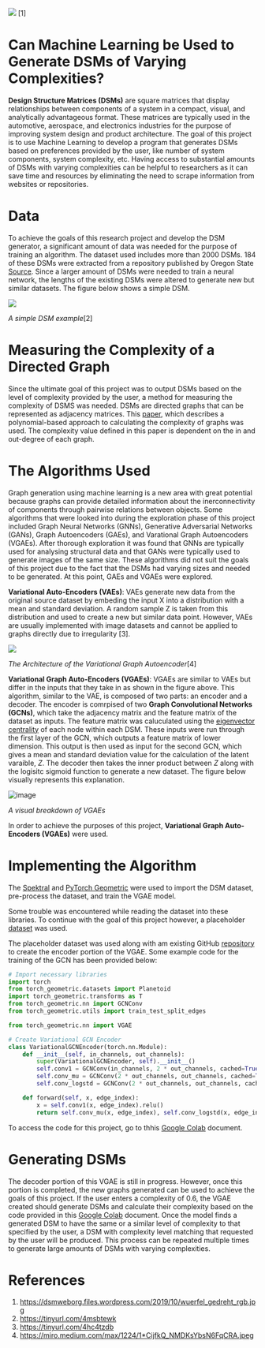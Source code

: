 ![](https://dsmweborg.files.wordpress.com/2019/10/wuerfel_gedreht_rgb.jpg)
[1]

# Can Machine Learning be Used to Generate DSMs of Varying Complexities?
__Design Structure Matrices (DSMs)__ are square matrices that display relationships between components of a system in a compact, visual, and analytically advantageous format. These matrices are typically used in the automotive, aerospace, and electronics industries for the purpose of improving system design and product architecture. The goal of this project is to use Machine Learning to develop a program that generates DSMs based on preferences provided by the user, like number of system components, system complexity, etc. Having access to substantial amounts of DSMs with varying complexities can be helpful to researchers as it can save time and resources by eliminating the need to scrape information from websites or repositories.

# Data
To achieve the goals of this research project and develop the DSM generator, a significant amount of data was needed for the purpose of training an algorithm. The dataset used includes more than 2000 DSMs. 184 of these DSMs were extracted from a repository published by Oregon State [Source](http://ftest.mime.oregonstate.edu/repo/browse/). Since a larger amount of DSMs were needed to train a neural network, the lengths of the existing DSMs were altered to generate new but similar datasets. The figure below shows a simple DSM.

![](https://upload.wikimedia.org/wikipedia/commons/3/36/A_sample_Design_Structure_Matrix_%28DSM%29.png)

_A simple DSM example_[2]

# Measuring the Complexity of a Directed Graph
Since the ultimate goal of this project was to output DSMs based on the level of complexity provided by the user, a method for measuring the complexity of DSMS was needed. DSMs are directed graphs that can be represented as adjacency matrices. This [paper](https://par.nsf.gov/servlets/purl/10165220), which describes a polynomial-based approach to calculating the complexity of graphs was used. The complexity value defined in this paper is dependent on the in and out-degree of each graph.

# The Algorithms Used
Graph generation using machine learning is a new area with great potential because graphs can provide detailed information about the inerconnectivity of components through pairwise relations between objects. Some algorithms that were looked into during the exploration phase of this project included Graph Neural Networks (GNNs), Generative Adversarial Networks (GANs), Graph Autoencoders (GAEs), and Varational Graph Autoencoders (VGAEs). After thorough exploration it was found that GNNs are typically used for analysing structural data and that GANs were typically used to generate images of the same size. These algorithms did not suit the goals of this project due to the fact that the DSMs had varying sizes and needed to be generated. At this point, GAEs and VGAEs were explored.

__Variational Auto-Encoders (VAEs)__: VAEs generate new data from the original source dataset by embeding the input X into a distribution with a mean and standard deviation. A random sample Z is taken from this distribution and used to create a new but similar data point. However, VAEs are usually implemented with image datasets and cannot be applied to graphs directly due to irregularity [3].

![](https://miro.medium.com/max/1224/1*CijfkQ_NMDKsYbsN6FqCRA.jpeg)

_The Architecture of the Variational Graph Autoencoder_[4]

__Variational Graph Auto-Encoders (VGAEs)__: VGAEs are similar to VAEs but differ in the inputs that they take in as shown in the figure above. This algorithm, similar to the VAE, is composed of two parts: an encoder and a decoder. The encoder is comrpised of two __Graph Convolutional Networks (GCNs)__, which take the adjacency matrix and the feature matrix of the dataset as inputs. The feature matrix was caluculated using the [eigenvector centrality](https://www.geeksforgeeks.org/eigenvector-centrality-centrality-measure/) of each node within each DSM. These inputs were run through the first layer of the GCN, which outputs a feature matrix of lower dimension. This output is then used as input for the second GCN, which gives a mean and standard deviation value for the calculation of the latent varaible, _Z_. The decoder then takes the inner product between _Z_ along with the logisitc sigmoid function to generate a new dataset. The figure below visually represents this explanation.

![image](https://user-images.githubusercontent.com/74516659/116267955-db15f580-a74a-11eb-9f8f-f4be78e1778d.png)

_A visual breakdown of VGAEs_

In order to achieve the purposes of this project, __Variational Graph Auto-Encoders (VGAEs)__ were used.

# Implementing the Algorithm
The [Spektral](https://graphneural.network/) and [PyTorch Geometric](https://pytorch-geometric.readthedocs.io/en/latest/notes/installation.html) were used to import the DSM dataset, pre-process the dataset, and train the VGAE model.

Some trouble was encountered while reading the dataset into these libraries. To continue with the goal of this project however, a placeholder [dataset](https://pytorch-geometric.readthedocs.io/en/latest/modules/datasets.html#torch_geometric.datasets.Planetoid) was used.

The placeholder dataset was used along with am existing GitHub [repository](https://github.com/AntonioLonga/PytorchGeometricTutorial) to create the encoder portion of the VGAE. Some example code for the training of the GCN has been provided below:

```Python
# Import necessary libraries
import torch
from torch_geometric.datasets import Planetoid
import torch_geometric.transforms as T
from torch_geometric.nn import GCNConv
from torch_geometric.utils import train_test_split_edges

from torch_geometric.nn import VGAE

# Create Variational GCN Encoder
class VariationalGCNEncoder(torch.nn.Module):
    def __init__(self, in_channels, out_channels):
        super(VariationalGCNEncoder, self).__init__()
        self.conv1 = GCNConv(in_channels, 2 * out_channels, cached=True) # cached only for transductive learning
        self.conv_mu = GCNConv(2 * out_channels, out_channels, cached=True)
        self.conv_logstd = GCNConv(2 * out_channels, out_channels, cached=True)

    def forward(self, x, edge_index):
        x = self.conv1(x, edge_index).relu()
        return self.conv_mu(x, edge_index), self.conv_logstd(x, edge_index)
```
To access the code for this project, go to thhis [Google Colab](https://colab.research.google.com/drive/1dC7BRLXqv-ft44fHXNSvR90wHQVaIwt1?usp=sharing) document.

# Generating DSMs
The decoder portion of this VGAE is still in progress. However, once this portion is completed, the new graphs generated can be used to achieve the goals of this project. If the user enters a complexity of 0.6, the VGAE created should generate DSMs and calculate their complexity based on the code provided in this [Google Colab](https://colab.research.google.com/drive/1ODusi118flxoX-hyRy4beeZnhTQcOU3M?usp=sharing) document. Once the model finds a generated DSM to have the same or a similar level of complexity to that specified by the user, a DSM with complexity level matching that requested by the user will be produced. This process can be repeated multiple times to generate large amounts of DSMs with varying complexities.

# References
1. https://dsmweborg.files.wordpress.com/2019/10/wuerfel_gedreht_rgb.jpg
2. https://tinyurl.com/4msbtewk
4. https://tinyurl.com/4hc4tzdb
5. https://miro.medium.com/max/1224/1*CijfkQ_NMDKsYbsN6FqCRA.jpeg
